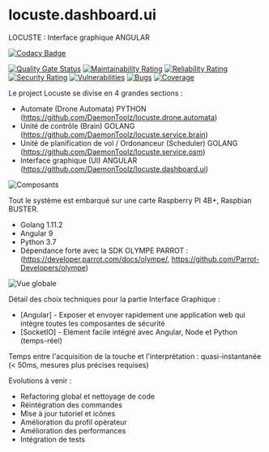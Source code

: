 # locuste.dashboard.ui
LOCUSTE : Interface graphique ANGULAR 

[![Codacy Badge](https://app.codacy.com/project/badge/Grade/4ee69cbcd86c459ba377c2c4c6d916ee)](https://www.codacy.com/manual/axel.maciejewski/locuste.dashboard.ui?utm_source=github.com&amp;utm_medium=referral&amp;utm_content=DaemonToolz/locuste.dashboard.ui&amp;utm_campaign=Badge_Grade)

[![Quality Gate Status](https://sonarcloud.io/api/project_badges/measure?project=DaemonToolz_locuste.dashboard.ui&metric=alert_status)](https://sonarcloud.io/dashboard?id=DaemonToolz_locuste.dashboard.ui)
[![Maintainability Rating](https://sonarcloud.io/api/project_badges/measure?project=DaemonToolz_locuste.dashboard.ui&metric=sqale_rating)](https://sonarcloud.io/dashboard?id=DaemonToolz_locuste.dashboard.ui)
[![Reliability Rating](https://sonarcloud.io/api/project_badges/measure?project=DaemonToolz_locuste.dashboard.ui&metric=reliability_rating)](https://sonarcloud.io/dashboard?id=DaemonToolz_locuste.dashboard.ui)
[![Security Rating](https://sonarcloud.io/api/project_badges/measure?project=DaemonToolz_locuste.dashboard.ui&metric=security_rating)](https://sonarcloud.io/dashboard?id=DaemonToolz_locuste.dashboard.ui)
[![Vulnerabilities](https://sonarcloud.io/api/project_badges/measure?project=DaemonToolz_locuste.dashboard.ui&metric=vulnerabilities)](https://sonarcloud.io/dashboard?id=DaemonToolz_locuste.dashboard.ui)
[![Bugs](https://sonarcloud.io/api/project_badges/measure?project=DaemonToolz_locuste.dashboard.ui&metric=bugs)](https://sonarcloud.io/dashboard?id=DaemonToolz_locuste.dashboard.ui)
[![Coverage](https://sonarcloud.io/api/project_badges/measure?project=DaemonToolz_locuste.dashboard.ui&metric=coverage)](https://sonarcloud.io/dashboard?id=DaemonToolz_locuste.dashboard.ui)


Le project Locuste se divise en 4 grandes sections : 
* Automate (Drone Automata) PYTHON (https://github.com/DaemonToolz/locuste.drone.automata)
* Unité de contrôle (Brain) GOLANG (https://github.com/DaemonToolz/locuste.service.brain)
* Unité de planification de vol / Ordonanceur (Scheduler) GOLANG (https://github.com/DaemonToolz/locuste.service.osm)
* Interface graphique (UI) ANGULAR (https://github.com/DaemonToolz/locuste.dashboard.ui)


![Composants](https://user-images.githubusercontent.com/6602774/82243830-8960ca80-9940-11ea-917e-15585f178c6d.png)

Tout le système est embarqué sur une carte Raspberry PI 4B+, Raspbian BUSTER.
* Golang 1.11.2
* Angular 9
* Python 3.7
* Dépendance forte avec la SDK OLYMPE PARROT : (https://developer.parrot.com/docs/olympe/, https://github.com/Parrot-Developers/olympe)


![Vue globale](https://user-images.githubusercontent.com/6602774/82240232-59162d80-993a-11ea-8f8e-c7d3cfde2a7c.png)


Détail des choix techniques pour la partie Interface Graphique :

* [Angular] - Exposer et envoyer rapidement une application web qui intègre toutes les composantes de sécurité
* [SocketIO] - Elément facile intégré avec Angular, Node et Python (temps-réel)

Temps entre l'acquisition de la touche et l'interprétation : quasi-instantanée (< 50ms, mesures plus précises requises)

Evolutions à venir : 
* Refactoring global et nettoyage de code
* Réintégration des commandes
* Mise à jour tutoriel et icônes
* Amélioration du profil opérateur
* Amélioration des performances
* Intégration de tests


